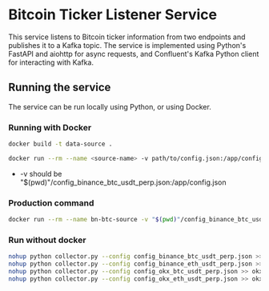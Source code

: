 # Bitcoin Ticker Listener Service

This service listens to Bitcoin ticker information from two endpoints and publishes it to a Kafka topic. The service is implemented using Python's FastAPI and aiohttp for async requests, and Confluent's Kafka Python client for interacting with Kafka.

## Running the service

The service can be run locally using Python, or using Docker.

### Running with Docker
```bash
docker build -t data-source .
```

```bash
docker run --rm --name <source-name> -v path/to/config.json:/app/config.json -e CONFIG_PATH=/app/config.json --network=coin-network data-source
```

- -v should be "$(pwd)"/config_binance_btc_usdt_perp.json:/app/config.json

### Production command
```bash
docker run --rm --name bn-btc-source -v "$(pwd)"/config_binance_btc_usdt_perp.json:/app/config.json -e CONFIG_PATH=/app/config.json --network=coin-network data-source
```

### Run without docker
```bash
nohup python collector.py --config config_binance_btc_usdt_perp.json >> binance_btc_usdt_perp.log 2>&1 &
nohup python collector.py --config config_binance_eth_usdt_perp.json >> binance_eth_usdt_perp.log 2>&1 &
nohup python collector.py --config config_okx_btc_usdt_perp.json >> okx_btc_usdt_perp.log 2>&1 &
nohup python collector.py --config config_okx_eth_usdt_perp.json >> okx_eth_usdt_perp.log 2>&1 &
```





